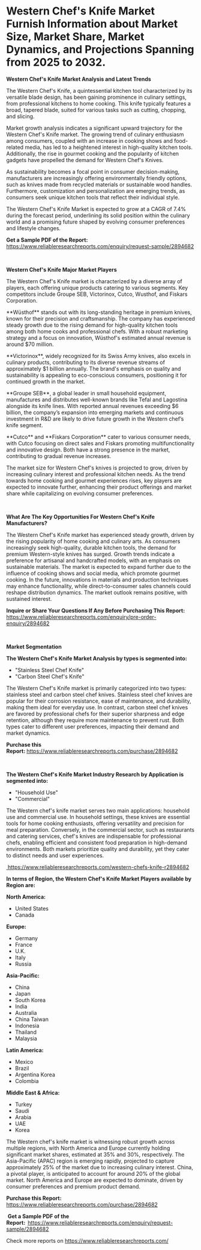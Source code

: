 <p><h1>Western Chef's Knife Market Furnish Information about Market Size, Market Share, Market Dynamics, and Projections Spanning from 2025 to 2032.</h1></p><p><strong>Western Chef's Knife Market Analysis and Latest Trends</strong></p>
<p><p>The Western Chef's Knife, a quintessential kitchen tool characterized by its versatile blade design, has been gaining prominence in culinary settings, from professional kitchens to home cooking. This knife typically features a broad, tapered blade, suited for various tasks such as cutting, chopping, and slicing. </p><p>Market growth analysis indicates a significant upward trajectory for the Western Chef's Knife market. The growing trend of culinary enthusiasm among consumers, coupled with an increase in cooking shows and food-related media, has led to a heightened interest in high-quality kitchen tools. Additionally, the rise in gourmet cooking and the popularity of kitchen gadgets have propelled the demand for Western Chef's Knives.</p><p>As sustainability becomes a focal point in consumer decision-making, manufacturers are increasingly offering environmentally friendly options, such as knives made from recycled materials or sustainable wood handles. Furthermore, customization and personalization are emerging trends, as consumers seek unique kitchen tools that reflect their individual style. </p><p>The Western Chef's Knife Market is expected to grow at a CAGR of 7.4% during the forecast period, underlining its solid position within the culinary world and a promising future shaped by evolving consumer preferences and lifestyle changes.</p></p>
<p><strong>Get a Sample PDF of the Report:&nbsp;</strong> <a href="https://www.reliableresearchreports.com/enquiry/request-sample/2894682?utm_campaign=2954&utm_medium=2&utm_source=Github&utm_content=ia&utm_term=15032025&utm_id=western-chefs-knife">https://www.reliableresearchreports.com/enquiry/request-sample/2894682</a></p>
<p>&nbsp;</p>
<p><strong>Western Chef's Knife Major Market Players</strong></p>
<p><p>The Western Chef's Knife market is characterized by a diverse array of players, each offering unique products catering to various segments. Key competitors include Groupe SEB, Victorinox, Cutco, Wusthof, and Fiskars Corporation. </p><p>**Wüsthof** stands out with its long-standing heritage in premium knives, known for their precision and craftsmanship. The company has experienced steady growth due to the rising demand for high-quality kitchen tools among both home cooks and professional chefs. With a robust marketing strategy and a focus on innovation, Wüsthof's estimated annual revenue is around $70 million.</p><p>**Victorinox**, widely recognized for its Swiss Army knives, also excels in culinary products, contributing to its diverse revenue streams of approximately $1 billion annually. The brand's emphasis on quality and sustainability is appealing to eco-conscious consumers, positioning it for continued growth in the market.</p><p>**Groupe SEB**, a global leader in small household equipment, manufactures and distributes well-known brands like Tefal and Lagostina alongside its knife lines. With reported annual revenues exceeding $6 billion, the company’s expansion into emerging markets and continuous investment in R&D are likely to drive future growth in the Western chef’s knife segment.</p><p>**Cutco** and **Fiskars Corporation** cater to various consumer needs, with Cutco focusing on direct sales and Fiskars promoting multifunctionality and innovative design. Both have a strong presence in the market, contributing to gradual revenue increases.</p><p>The market size for Western Chef's knives is projected to grow, driven by increasing culinary interest and professional kitchen needs. As the trend towards home cooking and gourmet experiences rises, key players are expected to innovate further, enhancing their product offerings and market share while capitalizing on evolving consumer preferences.</p></p>
<p>&nbsp;</p>
<p><strong>What Are The Key Opportunities For Western Chef's Knife Manufacturers?</strong></p>
<p><p>The Western Chef's Knife market has experienced steady growth, driven by the rising popularity of home cooking and culinary arts. As consumers increasingly seek high-quality, durable kitchen tools, the demand for premium Western-style knives has surged. Growth trends indicate a preference for artisanal and handcrafted models, with an emphasis on sustainable materials. The market is expected to expand further due to the influence of cooking shows and social media, which promote gourmet cooking. In the future, innovations in materials and production techniques may enhance functionality, while direct-to-consumer sales channels could reshape distribution dynamics. The market outlook remains positive, with sustained interest.</p></p>
<p><strong>Inquire or Share Your Questions If Any Before Purchasing This Report:</strong> <a href="https://www.reliableresearchreports.com/enquiry/pre-order-enquiry/2894682?utm_campaign=2954&utm_medium=2&utm_source=Github&utm_content=ia&utm_term=15032025&utm_id=western-chefs-knife">https://www.reliableresearchreports.com/enquiry/pre-order-enquiry/2894682</a></p>
<p>&nbsp;</p>
<p><strong>Market Segmentation</strong></p>
<p><strong>The Western Chef's Knife Market Analysis by types is segmented into:</strong></p>
<p><ul><li>"Stainless Steel Chef Knife"</li><li>"Carbon Steel Chef's Knife"</li></ul></p>
<p><p>The Western Chef's Knife market is primarily categorized into two types: stainless steel and carbon steel chef knives. Stainless steel chef knives are popular for their corrosion resistance, ease of maintenance, and durability, making them ideal for everyday use. In contrast, carbon steel chef knives are favored by professional chefs for their superior sharpness and edge retention, although they require more maintenance to prevent rust. Both types cater to different user preferences, impacting their demand and market dynamics.</p></p>
<p><strong>Purchase this Report:&nbsp;</strong><a href="https://www.reliableresearchreports.com/purchase/2894682?utm_campaign=2954&utm_medium=2&utm_source=Github&utm_content=ia&utm_term=15032025&utm_id=western-chefs-knife">https://www.reliableresearchreports.com/purchase/2894682</a></p>
<p>&nbsp;</p>
<p><strong>The Western Chef's Knife Market Industry Research by Application is segmented into:</strong></p>
<p><ul><li>"Household Use"</li><li>"Commercial"</li></ul></p>
<p><p>The Western chef's knife market serves two main applications: household use and commercial use. In household settings, these knives are essential tools for home cooking enthusiasts, offering versatility and precision for meal preparation. Conversely, in the commercial sector, such as restaurants and catering services, chef's knives are indispensable for professional chefs, enabling efficient and consistent food preparation in high-demand environments. Both markets prioritize quality and durability, yet they cater to distinct needs and user experiences.</p></p>
<p><a href="https://www.reliableresearchreports.com/western-chefs-knife-r2894682?utm_campaign=2954&utm_medium=2&utm_source=Github&utm_content=ia&utm_term=15032025&utm_id=western-chefs-knife">&nbsp;https://www.reliableresearchreports.com/western-chefs-knife-r2894682</a></p>
<p><strong>In terms of Region, the Western Chef's Knife Market Players available by Region are:</strong></p>
<p>
    <p> <strong> North America: </strong>
        <ul>
            <li>United States</li>
            <li>Canada</li>
        </ul>
        </p> 
    <p> <strong> Europe: </strong>
        <ul>
            <li>Germany</li>
            <li>France</li>
            <li>U.K.</li>
            <li>Italy</li>
            <li>Russia</li>
        </ul>
        </p> 
    <p> <strong> Asia-Pacific: </strong>
        <ul>
            <li>China</li>
            <li>Japan</li>
            <li>South Korea</li>
            <li>India</li>
            <li>Australia</li>
            <li>China Taiwan</li>
            <li>Indonesia</li>
            <li>Thailand</li>
            <li>Malaysia</li>
        </ul>
        </p> 
    <p> <strong> Latin America: </strong>
        <ul>
            <li>Mexico</li>
            <li>Brazil</li>
            <li>Argentina Korea</li>
            <li>Colombia</li>
        </ul>
        </p> 
    <p> <strong> Middle East & Africa: </strong>
        <ul>
            <li>Turkey</li>
            <li>Saudi</li>
            <li>Arabia</li>
            <li>UAE</li>
            <li>Korea</li>
        </ul>
    </p>
    </p>
<p><p>The Western chef's knife market is witnessing robust growth across multiple regions, with North America and Europe currently holding significant market shares, estimated at 35% and 30%, respectively. The Asia-Pacific (APAC) region is emerging rapidly, projected to capture approximately 25% of the market due to increasing culinary interest. China, a pivotal player, is anticipated to account for around 20% of the global market. North America and Europe are expected to dominate, driven by consumer preferences and premium product demand.</p></p>
<p><strong>Purchase this Report: </strong><a href="https://www.reliableresearchreports.com/purchase/2894682?utm_campaign=2954&utm_medium=2&utm_source=Github&utm_content=ia&utm_term=15032025&utm_id=western-chefs-knife">https://www.reliableresearchreports.com/purchase/2894682</a></p>
<p>&nbsp;<strong>Get a Sample PDF of the Report:&nbsp;&nbsp;</strong><a href="https://www.reliableresearchreports.com/enquiry/request-sample/2894682?utm_campaign=2954&utm_medium=2&utm_source=Github&utm_content=ia&utm_term=15032025&utm_id=western-chefs-knife">https://www.reliableresearchreports.com/enquiry/request-sample/2894682</a></p>
<p><strong></strong></p>
<p>Check more reports on <a href="https://www.reliableresearchreports.com/?utm_campaign=2954&utm_medium=2&utm_source=Github&utm_content=ia&utm_term=15032025&utm_id=western-chefs-knife">https://www.reliableresearchreports.com/</a></p>